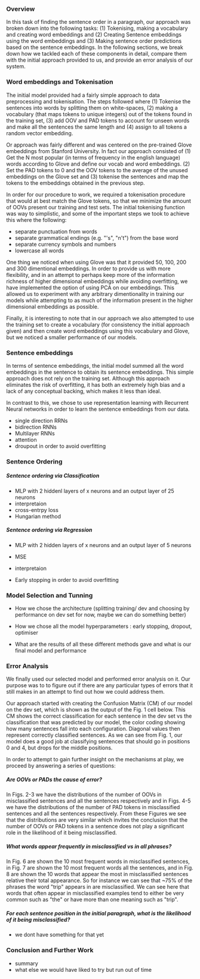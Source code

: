 ### Overview
In this task of finding the sentence order in a paragraph, our approach was broken 
down into the following tasks:
(1) Tokenising, making a vocabulary  and creating word embeddings and (2) Creating Sentence embeddings
using the word embeddings and (3) Making sentence order predictions based on the
sentence embeddings.  In the following sections, we break down how we tackled each 
of these components in detail, compare them with the initial approach 
provided to us, and provide an error analysis of our system.

### Word embeddings and Tokenisation
The initial model provided had a fairly simple approach to data preprocessing
and tokenisation. The steps followed where (1) Tokenise the sentences into words
by splitting them on white-spaces, (2) making a vocabulary (that maps tokens to unique
integers) out of the tokens found in the training set, (3) add OOV and PAD tokens to
 account for unseen words and make all the sentences the same length and (4) assign to
 all tokens a random vector embedding. 
 
 Or approach was fairly different and was centered on the pre-trained Glove embeddings
 from Stanford University. In fact our approach consisted of (1) Get the N most popular
 (in terms of frequency in the english language) words according to Glove and define our
 vocab and word embeddings. (2) Set the PAD tokens to 0 and the OOV tokens to the average 
 of the unused embeddings on the Glove set and (3) tokenise the sentences and map the 
 tokens to the embeddings obtained in the previous step.  
 
 In order for our procedure to work, we required a tokenisation procedure that would at 
 best match the Glove tokens, so that we minimize the amount of OOVs present our training 
 and test sets. The initial tokenising function was way to simplistic, and some of
 the important steps we took to achieve this where the following:
 
 - separate punctuation from words
 - separate grammatical endings (e.g. "'s", "n't") from the base word
 - separate currency symbols and numbers
 - lowercase all words
 
 One thing we noticed when using Glove was that it provided 50, 100, 200 and 300
 dimentional embeddings. In order to provide us with more flexibility, and in an attempt
 to perhaps keep more of the information richness of higher dimensional embeddings while
  avoiding overfitting, we have implemented the option of using PCA on our embeddings.
   This allowed us to experiment with any arbitrary dimentionality in training our 
   models while attempting to as much of the information present in the higher dimensional
   embeddings as possible.

Finally, it is interesting to note that in our approach we also attempted to use the 
training set to create a vocabulary (for consistency the initial approach given) 
and then create word embeddings using this vocabulary and Glove, but we noticed a smaller performance of our models.

### Sentence embeddings
In terms of sentence embeddings, the initial model summed all the word embeddings in the
sentence to obtain its sentence embeddings. This simple approach does not rely on the
training set. Although this approach eliminates the risk of overfitting, it has both
an extremely high bias and a lack of any conceptual backing, which makes it less than
ideal.

In contrast to this, we chose to use representation learning with Recurrent Neural networks in order to learn the sentence embeddings from
our data. 

+ single direction RRNs
+ bidirection RNNs
+ Multilayer RNNs
+ attention
+ droupout in order to avoid overfitting

### Sentence Ordering

##### Sentence ordering via Classification
+ MLP with 2 hiddenl layers of x neurons and an output layer of 25 neurons
+ interpretaion 
+ cross-entrpy loss
+ Hungarian method

##### Sentence ordering via Regression
+ MLP with 2 hidden layers of x neurons and an output layer of 5 neurons
+ MSE
+ interpretaion


+ Early stopping in order to avoid overfitting


### Model Selection and Tunning
+ How we chose the architecture (splitting training/ dev and choosing by
 performance on dev set for now, maybe we can do something better)
 
+ How we chose all the model hyperparameters : early stopping, dropout, optimiser

+ What are the results of all these different  methods gave and what is our final model and
performance

### Error Analysis 
We finally used our selected model and performed error analysis on it. Our purpose was to
to figure out if there are any particular types of errors that it still makes
in an attempt to find out how we could address them.

Our approach started with creating the Confusion Matrix (CM) of our model on the dev set, which is
shown as the output of the Fig. 1 cell below. This CM shows the correct classification for each sentence
in the dev set vs the classification that was predicted by our model, the color coding showing how many
sentences fall into each configuration. Diagonal values then represent correctly classified sentences.
As we can see from Fig. 1, our model does a good job at classifying sentences that should go in positions
0 and 4, but drops for the middle positions.
 
In order to attempt to gain further insight on the mechanisms at play, we proceed by answering a series
of questions:

##### Are OOVs or PADs the cause of error?
In Figs. 2-3 we have the distributions of the number of OOVs in misclassified sentences and all the sentences
respectively and in Figs. 4-5 we have the distributions of the number of PAD tokens in misclassified sentences and all the sentences
respectively. From these Figures we see that the distributions are very similar which invites the conclusion
that the number of OOVs or PAD tokens in a sentence does not play a significant role in the likelihood
of it being misclassified.

##### What words appear frequently in misclassified vs in all phrases?
In Fig. 6 are shown the 10 most frequent words in misclassified sentences, in Fig. 7 are shown the 10 most 
frequent words all the sentences, and in Fig. 8 are shown the 10 words that appear the most in misclassified
sentences relative their total appearance. So for instance we can see that  ~75% of the phrases the word "trip" 
appears in are misclassified. We can see here that words that often appear in misclassified examples 
tend to either be very common such as "the" or have more than one meaning such as "trip".


##### For each sentence position in the initial paragraph, what is the likelihood of it being misclassified?
+ we dont have something for that yet

### Conclusion and Further Work
+ summary
+ what else we would have liked to try but run out of time